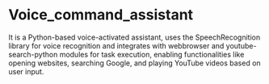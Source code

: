 # Voice_command_assistant
It is a Python-based voice-activated assistant, uses the SpeechRecognition library for voice recognition and integrates with webbrowser and youtube-search-python modules for task execution, enabling functionalities like opening websites, searching Google, and playing YouTube videos based on user input.
